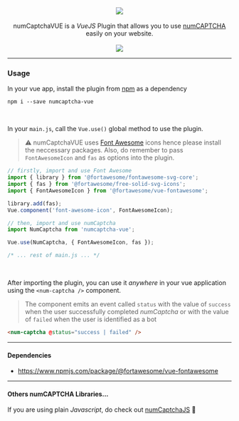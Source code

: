 <div align="center">
  <img src="https://numcaptcha.s3.amazonaws.com/static/logo.png">
</div>

<br />

<div align="center">numCaptchaVUE is a <i>VueJS</i> Plugin that allows you to use <u>numCAPTCHA</u> easily on your website.</div>

<br />

<div align="center">
  <img src="https://numcaptcha.s3.amazonaws.com/static/numCaptcha-1.png">
</div>

---

### Usage

In your vue app, install the plugin from [npm](https://www.npmjs.com/get-npm) as a dependency

```
npm i --save numcaptcha-vue
```

<br />

In your `main.js`, call the `Vue.use()` global method to use the plugin.

> :warning: numCaptchaVUE uses [Font Awesome](https://www.npmjs.com/package/@fortawesome/vue-fontawesome) icons hence please install the neccessary packages. Also, do remember to pass `FontAwesomeIcon` and `fas` as options into the plugin.

```js
// firstly, import and use Font Awesome
import { library } from '@fortawesome/fontawesome-svg-core';
import { fas } from '@fortawesome/free-solid-svg-icons';
import { FontAwesomeIcon } from '@fortawesome/vue-fontawesome';

library.add(fas);
Vue.component('font-awesome-icon', FontAwesomeIcon);

// then, import and use numCaptcha
import NumCaptcha from 'numcaptcha-vue';

Vue.use(NumCaptcha, { FontAwesomeIcon, fas });

/* ... rest of main.js ... */
```

<br />

After importing the plugin, you can use it _anywhere_ in your vue application using the `<num-captcha />` component.

> The component emits an event called `status` with the value of `success` when the user successfully completed _numCaptcha_ or with the value of `failed` when the user is identified as a bot

```html
<num-captcha @status="success | failed" />
```

---

#### Dependencies

- https://www.npmjs.com/package/@fortawesome/vue-fontawesome

---

#### Others numCAPTCHA Libraries...

If you are using plain _Javascript_, do check out [numCaptchaJS](https://github.com/Kabbage-Babbage/libraryJS) :tada:
